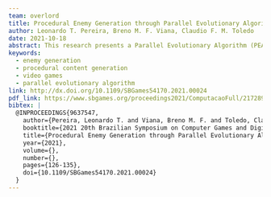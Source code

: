 ```yaml
---
team: overlord
title: Procedural Enemy Generation through Parallel Evolutionary Algorithm
author: Leonardo T. Pereira, Breno M. F. Viana, Claudio F. M. Toledo
date: 2021-10-18
abstract: This research presents a Parallel Evolutionary Algorithm (PEA) that generates enemies with diverse characteristics, such as the enemy's health, weapons, and movement. Our PEA aims to create enemies matching their difficulty degrees with the difficulty goal given as input parameter. We designed our algorithm in this way to be future used in an online adaptive generation system. We experimented with a set of generated enemies with an Action-Adventure game prototype as a testbed. The results show that players evaluated our approach positively, successfully creating enemies considered easy, medium, or hard to face, as defined by their original fitness' target value. Besides, the players found the game fun to play for all difficulty levels played, and the perceived challenge rose as the PEA fitness was higher. In terms of performance results, our PEA converged into the input solution in less than a second for most cases, denoting its future use in online adaptive applications.
keywords:
  - enemy generation
  - procedural content generation
  - video games
  - parallel evolutionary algorithm
link: http://dx.doi.org/10.1109/SBGames54170.2021.00024
pdf_link: https://www.sbgames.org/proceedings2021/ComputacaoFull/217289.pdf
bibtex: |
  @INPROCEEDINGS{9637547,
    author={Pereira, Leonardo T. and Viana, Breno M. F. and Toledo, Claudio F. M.},
    booktitle={2021 20th Brazilian Symposium on Computer Games and Digital Entertainment (SBGames)},
    title={Procedural Enemy Generation through Parallel Evolutionary Algorithm},
    year={2021},
    volume={},
    number={},
    pages={126-135},
    doi={10.1109/SBGames54170.2021.00024}
  }
---
```

